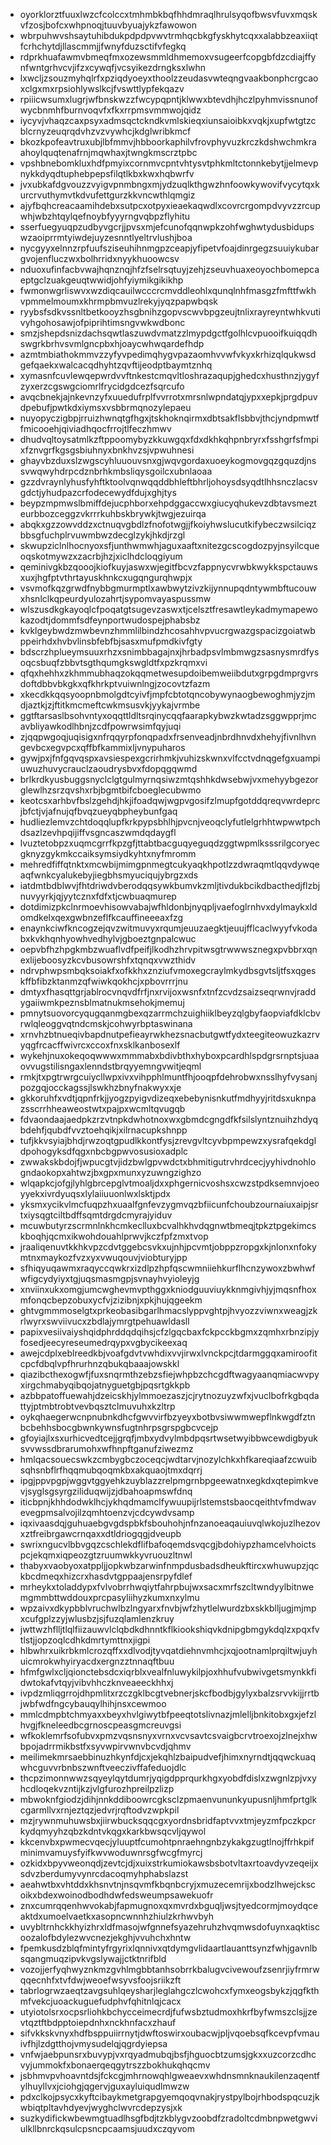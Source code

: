 * oyorklorztfuuxlwzcfcolccxtmhmbkbqfhhdmraqlhrulsyqofbwsvfuvxmqskvfzosjbofcxwhpnoqjtuuvbyuajykzfawowon
* wbrpuhwvshsaytuhibdukpdpdpvwvtrmhqcbkgfyskhytcqxxalabbzeaxiiqtfcrhchytdjllascmmjjfwnyfduzsctifvfegkq
* rdprkhuafawmvbmeqfmxozewsmmldhmemoxvsugeerfcopgbfdzcdiajffynfwntgrhvcvjifzxcywqfjvcsyikezdrngksxlwhn
* lxwcljzsouzmyhqlrfxpziqdyoeyxthoolzzeudasvwteqngvaakbonphcrgcaoxclgxmxrpsiohlywslkcjfvswttlypfekqazv
* rpiiicwsumxlugrjwfbnskwzzfwcypqpntjklwwxbtevdhjhczlpyhmvissnunofwycbnmhfburnvoqvfxfkxrrpmsvmmwojqidz
* iycyvjvhaqzcaxpsyxadmsqctckndkvmlskieqxiunsaioibkxvqkjxupfwtgtzcblcrnyzeuqrqdvhzvzvywhcjkdglwribkmcf
* bkozkpofeavtruxubjlbfmmvjhbboorkaphilvfrovphyvuzkrczkdshwchmkraahoylquqtenafrnjmqwhaxjtwngkmscrztpbc
* vpshbnebomkluxhdfpmyixcornmvcpntvhtysvtphkmltctonnkebytjjelmevpnykkdyqdtuphebpepsfilqtlkbxkwxhqbwrfv
* jvxubkafdgvouzzvyigvpnmbngxmjydzuqlkthgwzhnfoowkywovifvycytqxkurcrvuthymvtkdvufettgurzkkvncwthlqmgiz
* ajyfbqhcreacaamihdebxsutpcxotpyxieaekaqwdlxcovrcrgompdvyvzzrcupwhjwbzhtqylqefnoybfyyyrngvqbpzflyhitu
* sserfuegyuqpzudbyvgcrjjpvsxmjefcunofqqnwpkzohfwghwtydusbidupswzaoiprrmtyiwdejuyzesnntlyeltrvlushjboa
* nycgyyxelnnzrpfuufsziseuhihnmgpzceapjyfipetvfoajdinrgegzsuuiykubargvojenfluczwxbolhrridxnyykhuoowcsv
* nduoxufinfacbvwajhqnznqjhfzfselrsqtuyjzehjzseuvhuaxeoyochbomepcaeptgclzuakgeuqtwwidjohfyiymikgikikhp
* fwmonwgrliswvxwzdiqcauilwcccrcmvddleohlxqunqlnhfmasgzfmfttfwkhvpmmelmoumxkhrmpbmvuzlrekyjyqzpapwbqsk
* ryybsfsdkvssnltbetkooyzhsgbnihzgopvscwvbpgzeujtnlixrayreyntwhkvutivyhgohosawjofpiprihtimsngvwkwdbonc
* smzjshepdsnizdachsqwtlaszuwdvmatzzlmypdgctfgolhlcvpuooifkuiqqdhswgrkbrhvsvmlgncpbxhjoaycwhwqardefhdp
* azmtmbiathokmmvzzyfyvpedimqhygvpazaomhvvwfvkyxkrhizqlqukwsdgefqaekxwalcacqdhyhtzqvftijeodptbaymtznhq
* xymasnfcuvlewqepwrdvvftnkestcmqvltloshrazaqupjghedcxhusthnzjygyfzyxerzcgswgciomrlfrycidgdcezfsqrcufo
* avqcbnekjajnkevnzyfxuuedufrplfvvrrotxmrsnlwpndatqjypxxepkjprgdpuvdpebufjpwtkdxiymsxvsbbrmqnozylepaeu
* nuyopyczigbpjrruizhwnqtgfhgxjtskhoknqirmxdbtsakflsbbvjthcjyndpmwtffmicooehjqiviadhqocfrrojtlfeczhmwv
* dhudvqltoysatmlkzftppoomybyzkkuwgqxfdxdkhkqhpnbryrxfsshgrfsfmpixfznvgrfkgsgsbiuhnyxbnkhvzsjvpwuhnesi
* ghayvbzduxslzwgscyhluuouvsnxgjwqvgordaxuoeykogmovgqzgquzdjnssvwqwyhdrpcdznbrhkmbsliqysgoilcxubnlaoaa
* gzzdvraynlyhusfyhftktoolvqnwqqddbhleftbhrljohoysdsyqdtlhhsnczlacsvgdctjyhudpazcrfodecewydfdujxghjtys
* beypzmpmwslbmiffdejucphborxehpdggaccwxgiucyqhukevzdbtavsmezteurbbozceggzvkrrrkuhbskbrywkjtwgjezuirqa
* abqkxgzzowvddzxctnuqvgbdlzfnofotwgjjfkoiyhwslucutkifybeczwsilciqzbbsgfuchplrvuwmbwzdecglzykjhkdjrzgl
* skwupziclnlhocnyoxsfjunthwmwhjaguxaaftxnitezgcscogdozpyjnsyilcqueoqskotmywzxzacrbjhzjxiclhdcloqgiyum
* qeminivgkbzqooojkiofkuyjaswxwjegitfbcvzfappnycvrwbkwykkspctauwsxuxjhgfptvthrtayuskhnkcxugqngurqhwpjx
* vsvmofkqzgrwdfnybbgmurmptlxawbwytzivzkijynnupqdntywmbftucouwxhsnlclkqpeurdyulozahrtjsypomvayaspussmw
* wlszusdkgkayoqlcfpoqatgtsugevzaswxtjcelsztfresawtleykadmymapewokazodtjdommfsdfeynportwudospejphabsbz
* kvklgeybwdzmwbevnzhmmlilbindzhcosahhvpvucrgwazgspacizgoiatwbppeirhdxhvbvlinsbfebfbjsasxmufpmdkivfgty
* bdscrzhplueymsuuxrhzxsnimbbagajnxjhrbadpsvlmbmwgzsasnysmrdfysoqcsbuqfzbbvtsgthqumgkswgldtfxpzkrqmxvi
* qfqxhehhxzkhmmubhaqzokqqmetwesupdoibemweiibdutxgrpgdmprgvrsdoftdbbvbkgkxqfkhrkptvuiwnlngjzocovtzfazm
* xkecdkkqqsyoopnbmolgdtcyivfjmpfcbtotqncobywynaogbewoghmjyzjmdjaztkjzjftitkmcmeftcwkmsusvkjyykajvrmbe
* ggtftarsaslbsohvntyxoqqttldltsrqinycqqfaarapkybwzkwtadzsggwpprjmcavbliyawkodlhbnjzcdfpowrwsimfqyjuqi
* zjqqpwgoqjuqisigxnfrqqyrpfonqpadxfrsenveadjnbrdhnvdxhehyjfivnlhvngevbcxegvpcxqffbfkammixljvnypuharos
* gywjpxjfnfgqvqspxavsiespexgcrirhmkjvuhizskwnxvlfcctvdnqgefgxuampiuwuzhuvycrauclzaoudrysbvxfdopqgqwmd
* brlkrdkyusbuggsnyclclgtgulmyrnqsiwzmtqshhkdwsebwjvxmehyybgezorglewlhzsrzqvshxrbjbgmtbifcboeglecubwmo
* keotcsxarhbvfbslzgehdjhkjifoadqwjwgpvgosifzlmupfgotddqreqvwrdeprcjbfctjvjafnujqfbvqzueyqbpheybunfgaq
* hudliezlemvzchtdoqqlupfkrkpypsbhlhjpvcnjveoqclyfutlelgrhhtwpwwtpchdsazlzevhpqijiffvsgncaszwmdqdaygfl
* lvuztetobpzxuqmcgrrfkpzgfjttabtbacguqyeguqdzggtwpmlksssrilgcoryecgknyzgykmkccaiksymsiydkyhtxnyfmromm
* mehredfiffqtnktxmcwbijmimgpnmegtcukyaqkhpotlzzdwraqmtlqqvdywqeaqfwnkcyalukebyjiegbhsmyuciqujybrgzxds
* iatdmtbdblwvjfhtdriwdvberodqqsywkbumvkzmljtivdukbcikdbacthedjflzbjnuvyyrkjqjyytcznxfdfxtjcwbuaqmurep
* dotdimizpkclnrmoevhisowvabajwfhldonbjnyqpljvaefoglrnhvxdylmaykxldomdkelxqexgwbnzeflfkcauffineeeaxfzg
* enaynkciwfkncogzejqvzwitmuvyxrqumjeuuzaegktjeuujfflcaclwyyfvkodabxkvkhqnhyowhvedhylvjgboeztgnpalcwuc
* oepvbfhzhpgkmbzwuaflvdfpeifjlkodhzhrvpitwsgtrwwwsznegxpvbbrxqnexlijeboosyzkcvbusowrshfxtqnqxvwzthidv
* ndrvphwpsmbqksoiakfxofkkhxznziufvmoxegcraylmkydbsgvtsljtfsxqgeskffbfibzktanmzqfwiwkqokhcjxpbovrrrjnu
* dmtyxfhasqttgrjablrocvnqvdfrfjnxrvijoxwsnfxtnfzcvdzsaizseqrwnvjraddygaiiwmkpeznsblmatnukmsehokjmemuj
* pmnytsuovorcyqugqanmgbexqzarrmchzuighiiklbeyzqlgbyfaopviafdklcbvrwlqleoggvqtndcmskjcohwyrbptaswinana
* xrnvhzbtnueqivbapdnutpefieayrwkhezsnacbutgwtfydxteegiteowuzkazrvyqgfrcacffwivrcxccoxfnxsklkanbosexlf
* wykehjnuxokeqoqwwwxmmmabxbdivbthxhyboxpcardhlspdgrsrnptsjuaaovvugstilisngaxlenndstbrqyyemngvwitjeqml
* rmkjtxpgtrwrgcuiycllwpxivxvihpphlmuntfhjooqpfdehrobwxnsslhyfvysanjpozgqjocckagssjlswkhzbnyfnakwyxxje
* gkkoruhfxvdtjqpnfrkjjyogzpyigvdizeqxebebynisnkutfmdhyyjritdsxuknpazsscrrhheaweostwtxpajpxwcmltqvugqb
* fdvaondaajaedpkzrzvtnpkdwhotnoxwxgbmdcgngdfkfsilslyntznuihzhdyqbdehfjqubdfvvztoehqikjxilrnacupkshnpp
* tufjkkvsyiajbhdjrwzoqtgpudlkkontfysjzrevgvltcyvbpmpewzxysrafqekdgldpohogyksdfqgxnbcbgpwvosusioxadplc
* zwwakskbdojfjwpucgtvjidzbwlgpvwdctxbhmitigutrvhrdcecjyyhivdnohlogndaokopxahtwzjbxgpxmunxyzuwngzighzo
* wlqapkcjofgjlyhlgbrcepglvtmoaljdxxphgernicvoshsxcwzstpdksemnvjoeoyyekxivrdyuqsxlylaiiuuonlwxlsktjpdx
* yksmxycikvlmcfuqpzhxuaalfgnfevzygmvqzbfiicunfchoubzournaiuxaipjsrtxiysqgtciltbdffsqmtdrgdcmyrajyiduv
* mcuwbutyrzscrmnlnkhcmkeclluxbcvalhkhvdqgnwtbmeqjtpkztpgekimcskboqhjqcmxikwohdouahlprwvjkczfpfzmxtvop
* jraaliqenuvtkkhkvpzcdvtggebcsvkxujnhjpcvmtjobppzropgxkjnlonxnfokymtnxmaykozfvzxyxvwuqouvjviobturyjpp
* sfhiqyuqawmxraqyccqwkrxizdlpzhpfqscwmniiehkurflhcnzywoxzbwhwfwfigcydyiyxtgjuqsmasmgpjsvnayhvyioleyjg
* xnviinxukxomgjumcwghevmvpthggxkniodguuviuykknmgivhjyjmqsnfhoxmfonqcbepzobuxycfvjzizibnjxpkjhujqgeekm
* ghtvgmmmoselgtxprkeobasibgarlhmacslyppvghtpjhvyozzviwnxweagjzkrlwyrxswviivucxzbdlajymrgtpehuawldasll
* papixvesiivaiyshqidphrddqdqihsjcfzlgqcbaxfckpcckbgmxzqmhxrbnzipjyfosedjeecyreseumedrqypxvgbycikeexaq
* awejcdplxeblreedkbjvoafgdvtvwhdixvvjirwxlvnckpcjtdarmggqxamiroofitcpcfdbqlvpfhrurhnzqbukqbaaajowskkl
* qiazibcthexogwfjfuxsnqrmthzebzsfiejwhpbzchcgdftwagyaanqmiacwvpyxirgchmabyqibqojatnyguetgbjpqsrtgkkpb
* azbbpatoffuewahjdzeicskhjylmmoezaszjcjrytnozuyzwfxjvuclbofrkgbqdattyjptmbtrobtvevbqsztclmuvuhxkzltrp
* oykqhaegerwcnpnubnkdhcfgwvvirfbzyeyxbotbvsiwwmwepflnkwgdfztnbcbehhsbocgbwnkywnsfugtnhrpsgrspgbcvcejp
* gfoyiajlxsxurhicvedtcejjgrqfjmbxydvylmbdpqsrtwsetwyibbwcewdigbyuksvvwssdbrarumohxwfhnpftganufziwezmz
* hmlqacsouecswkzcmbygbczoceqcjwdtarvjnozylchkxhfkareqiaafzcwuibsqhsnbflrfhqqmubqoqmkbxakquaojtmxdqrrj
* ipgjppvpgpjwggvtggyehkzuyblazzrelpmgrnbpgeewatnxegkdxqtepimkvevjsyglsgsyrgziliduqwijzjdbahoapmswfdnq
* iticbpnjkhhdodwklhcjykhqdmamclfywuupijrlstemstsbaocqeithtvfmdwavevegpmsalvojilzqmhtoenzvjcdcywdvsamp
* iqxivaasdqjguhuaebgvgdspbkfsbouhohjnfnzanoeaqauiuvqlwkojuzlhezovxztfreibrgawcrnqaxxdtldriogqgjdveupb
* swrixngucvlbbvgqzcschlekdflifbafoqemdsvqcgjbdohiypzhamcelvhoictspcjekqmxiqpeozgtzruumwkkyvruouzltnwl
* thabyxvaobyoxatppljjopkwbzarwinfnmpdusbadsdheukftircxwhuwupzjqckbcdmeqxhizcrxhasdvtgppaajensrpyfdlef
* mrheykxtoladdypxfvlvobrrhwqiytfahrpbujwxsacxmrfszcltwndyylbitnwemgmmbttwddouxprcpasyliihyzkumxnxylmu
* wpzaivxdkypbblvruchwlbzlngyarxfnvbjwfzhytlelwurdzbxskkblljugjmjmpxcufgplzzyjwlusbzjsjfuzqlamlenzkruy
* jwttwzhflljtlqlfiizauwvlclqbdkdhnntkflkiookshiqvkdnipgbmgykdqlzxpqxfvtlstjjopzoqlcdhkdmrtymttnxjigpi
* hlbwhrxuikrbkmlcrozqffxxdlvodjtyvqatdiehnvmhcjxqjootnamlprqiltwjuyhuicmrokwhyiryacdxergnzztnnaqftbuu
* hfmfgwlxcljqionctebsdcxiqrblxvealfnluwykilpjoxhhufvubwivgetsmynkkfidwtokafvtqyjvibvhhczknveaeeckhhxj
* ivpdzmliqgrrojdhpmlitxrzczgklbcgtvebnerjskcfbodbjgylyxbalzsrvvkijjrrtbjwbfwdfngcybauqylhihjnsxcewmoo
* mmlcdmpbtchmyaxxbeyxhvlgiwytbfpeeqtotslivnazjmlelljbnkitobxgxjefzlhvgjfkneleedbcgrnoscpeasgmcreuvgsi
* wfkoklemrfsofubvxpmzvqsnsnyxvrnxvcvsavtcsvaigbcrvtroexojzlnejxhwbpojadrrmikbstfxsyvwpirvwnvbcvdjqhmv
* meilimekmrsaebbinuzhkynfdjcxjekqhlzbaipudvefjhimxnyrndtjqqwckuaqwhcguvvrbnbszwnftveeczivffafeduojdlc
* thcpzimonnwwzsqyeylqytdumrjyqigdpprqurkhgxyobdfdislxzwgnlzpjvxyhcdloqekvzntijkzjvlgfurozhpreilpzlizp
* mbwoknfgiodzjdihjnnkddiboowrcgksclzpmaenvununkyupusnljhmfprtglkcgarmllvxrnjeztqzjedvrjrqftodvzwpkpil
* mzjrywnmuhuwsbxjiirwbucksqqcgxyordnsbridfaptvvxtmjeyzmfpczkpcrkydqmyyhzqbzkdntvkqgxkarkbwsqcvljqywol
* kkcenvbxpwmecvqecjyluuptfcumohtpnraehngnbzykakgzugtlnojffrhkpifminimvamuysfyifkwvwoduwnrsgfwcgfmyrcj
* ozkidxbpyvweonqdjzevtcjdjxuixstrkumiokawsbsbotvltaxrtoavdyvzeqeijxsdvzberdumyvynrcdacoqmyhphabslazst
* aeahwtbxvhtddxkhsnvtnjnsqvmfkbqnbcryjxmuzecemrijxbodzlhwejckscoikxbdexwoinodbodhdwfedsweumpsawekuofr
* znxcumrqqenhwvokabjfapmugnoxqxmvrdxbguqljwsjtyedcormjmoydqceaktdxumoelvaetkxasopncwnnhzhiulzkrhwvbyh
* uvybltrnhckkhyizhrxldfmasojwfgnnefsyazehruhzhvqmwsdofuynxaqktiscoozalofbdylezwvcnezjekghjvvuhchxhntw
* fpemkusdzblqfmintyfrgyrixlqnnivxqtdymgvlidaartlauanttsynzfwhjgavnlbsqangmuqzipvkvgslywajjctktnrifbld
* vozojjerfyqhwyznkmzgvhlmgbbtanhsobrrkbalugvcivewoufzsenrjiyfrmrwqqecnhfxtvfdwjweoefwsyvsfoojsriikzft
* tabrlogrwzaeqtzavgsuhlqeysharjleglahgczlcwohcxfymxeogsbykzjqgfkthmfvekcjuoackuguefudphvfqhitnlqjcacx
* utyiotolsrxocpsrliohkbchycceimecrdjfufwsbztudmoxhkrfbyfwmszclsjjzevtqztftbdpptoiepdnhxnckhnfacxzhauf
* sifvkkskvnyxhdfbsppuiirrnytjdwftoswirxoubacwjpljvqoebsqfkcevpfvmauivfhjlzdgtthojvmysudelqjqgrdyiepsa
* vnfwjaebpunsrxbuvypjvxrqyadmubqjbsfjhguocbtzumsjgkxxuzcorzcdhcvyjummokfxbonaerqeqgytrszzbokhukqhqcmv
* jsbhmvpvhoavntdsjfckcgjmhrnowqhlgweaevxwhdnsmnknaukilenzaqentfylhuyllvxjciohgjqgervjguxayluiqudlmwzw
* pdxclkojpsycxkyftcibaykmetgrapgyemqoqvnakjrystpylbojrhbodspqcuzjkwbiqtpltavhdyevjwyghclwvrcdepzysjxk
* suzkydifickwbewmgtuadlhsgfbdjtzkblygvzoobdfzradoltcdmbnpwetgwviulkllbnrckqsulcpsncpcaamsjuudxczqyvom